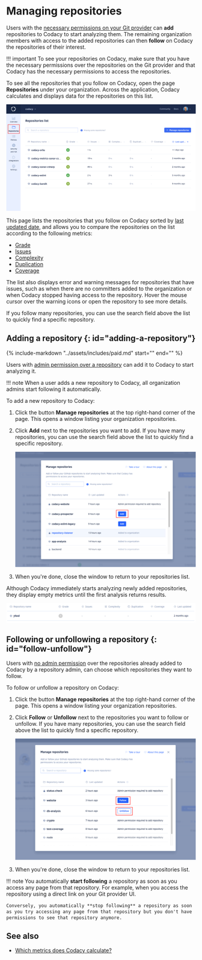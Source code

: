 # Managing repositories

Users with the [necessary permissions on your Git provider](roles-and-permissions-for-organizations.md) can **add** repositories to Codacy to start analyzing them. The remaining organization members with access to the added repositories can then **follow** on Codacy the repositories of their interest.

!!! important
    To see your repositories on Codacy, make sure that you have the necessary permissions over the repositories on the Git provider and that Codacy has the necessary permissions to access the repositories.

To see all the repositories that you follow on Codacy, open the page **Repositories** under your organization. Across the application, Codacy calculates and displays data for the repositories on this list.

![Repositories list](images/repositories.png)

This page lists the repositories that you follow on Codacy sorted by [last updated date](organization-overview.md#last-updated-repositories), and allows you to compare the repositories on the list according to the following metrics:

-   [Grade](../faq/code-analysis/which-metrics-does-codacy-calculate.md#grade)
-   [Issues](../faq/code-analysis/which-metrics-does-codacy-calculate.md#issues)
-   [Complexity](../faq/code-analysis/which-metrics-does-codacy-calculate.md#complexity)
-   [Duplication](../faq/code-analysis/which-metrics-does-codacy-calculate.md#duplication)
-   [Coverage](../faq/code-analysis/which-metrics-does-codacy-calculate.md#code-coverage)

The list also displays error and warning messages for repositories that have issues, such as when there are no committers added to the organization or when Codacy stopped having access to the repository. Hover the mouse cursor over the warning icons or open the repository to see more details.

If you follow many repositories, you can use the search field above the list to <span class="skip-vale">quickly</span> find a specific repository.

## Adding a repository {: id="adding-a-repository"}

{%
    include-markdown "../assets/includes/paid.md"
    start="<!--paid-private-repositories-start-->"
    end="<!--paid-private-repositories-end-->"
%}

Users with [admin permission over a repository](roles-and-permissions-for-organizations.md) can add it to Codacy to start analyzing it.

!!! note
    When a user adds a new repository to Codacy, all organization admins start following it automatically.

To add a new repository to Codacy:

1.  Click the button **Manage repositories** at the top right-hand corner of the page. This opens a window listing your organization repositories.

1.  Click **Add** next to the repositories you want to add. If you have many repositories, you can use the search field above the list to <span class="skip-vale">quickly</span> find a specific repository.

    ![Adding a repository](images/repositories-add.png)

1.  When you're done, close the window to return to your repositories list.

Although Codacy immediately starts analyzing newly added repositories, they display empty metrics until the first analysis returns results.

![Waiting for first analysis results](images/repositories-analyzing.png)

## Following or unfollowing a repository {: id="follow-unfollow"}

Users with [no admin permission](roles-and-permissions-for-organizations.md) over the repositories already added to Codacy by a repository admin, can choose which repositories they want to follow.

To follow or unfollow a repository on Codacy:

1.  Click the button **Manage repositories** at the top right-hand corner of the page. This opens a window listing your organization repositories.

1.  Click **Follow** or **Unfollow** next to the repositories you want to follow or unfollow. If you have many repositories, you can use the search field above the list to <span class="skip-vale">quickly</span> find a specific repository.

    ![Adding a repository](images/repositories-follow.png)

1.  When you're done, close the window to return to your repositories list.

!!! note
    You automatically **start following** a repository as soon as you access any page from that repository. For example, when you access the repository using a direct link on your Git provider UI.

    Conversely, you automatically **stop following** a repository as soon as you try accessing any page from that repository but you don't have permissions to see that repository anymore.

## See also

-   [Which metrics does Codacy calculate?](../faq/code-analysis/which-metrics-does-codacy-calculate.md)
